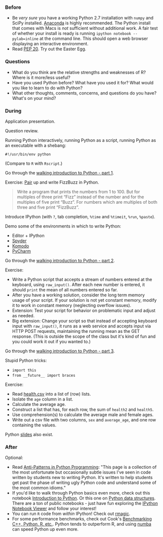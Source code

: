 ### Before

 * Be _very sure_ you have a working Python 2.7 installation with
   `numpy` and SciPy installed. [Anaconda][] is highly recommended.
   The Python install that comes with Macs is _not_ sufficient without
   additional work. A fair test of whether your install is ready is
   running `ipython notebook --pylab=inline` at the command line. This
   should open a web browser displaying an interactive environment.
 * Read [PEP 20][]. Try out the Easter Egg.

[Anaconda]: http://continuum.io/downloads
[PEP 20]: http://legacy.python.org/dev/peps/pep-0020/


### Questions

 * What do you think are the relative strengths and weaknesses of R?
   Where is it more/less useful?
 * Have you used Python before? What have you used it for? What would
   you like to learn to do with Python?
 * What other thoughts, comments, concerns, and questions do you have?
   What's on your mind?


### During

Application presentation.

Question review.


Running Python interactively, running Python as a script, running
Python as an executable with a shebang:

    #!/usr/bin/env python

(Compare to `R` with `Rscript`.)


Go through the [walking introduction to Python - part 1](walking_intro1.py).


Exercise: [Pair][] up and write FizzBuzz in Python.

[Pair]: http://en.wikipedia.org/wiki/Pair_programming

> Write a program that prints the numbers from 1 to 100. But for
  multiples of three print “Fizz” instead of the number and for the
  multiples of five print “Buzz”. For numbers which are multiples of
  both three and five print “FizzBuzz”.


Introduce IPython (with `?`, tab completion, `%time` and `%timeit`,
`%run`, `%paste`).

Demo some of the environments in which to write Python:

 * Editor + IPython
 * [Spyder][]
 * [Komodo][]
 * [PyCharm][]

[Spyder]: https://code.google.com/p/spyderlib/
[Komodo]: http://komodoide.com/
[PyCharm]: http://www.jetbrains.com/pycharm/


Go through the [walking introduction to Python - part 2](walking_intro2.py).


Exercise:

 * Write a Python script that accepts a stream of numbers entered at
   the keyboard, using `raw_input()`. After each new number is
   entered, it should `print` the mean of all numbers entered so far.
 * After you have a working solution, consider the long term memory
   usage of your script. If your solution is not yet constant memory,
   modify it to work in constant memory (neglecting overflow issues).
 * Extension: Test your script for behavior on problematic input and
   adjust as needed.
 * Big extension: Change your script so that instead of accepting
   keyboard input with `raw_input()`, it runs as a web service and
   accepts input via HTTP POST requests, maintaining the running mean
   as the GET response. (This is outside the scope of the class but
   it's kind of fun and you could work it out if you wanted to.)


Go through the [walking introduction to Python - part 3](walking_intro3.py).


Stupid Python tricks:

 * `import this`
 * `from __future__ import braces`


Exercise:

 * Read [health.csv](health.csv) into a list of (row) lists.
 * Isolate the `age` column in a list.
 * Calculate the average age.
 * Construct a list that has, for each row, the sum of `health2` and
   `health5`.
 * Use comprehension(s) to calculate the average male and female ages.
 * Write out a csv file with two columns, `sex` and `average_age`, and
   one row containing the values.


Python [slides](slides.pdf) also exist.


### After

Optional:

 * Read [Anti-Patterns in Python Programming](http://lignos.org/py_antipatterns/): "This page is a collection of the most unfortunate but occasionally subtle issues I've seen in code written by students new to writing Python. It's written to help students get past the phase of writing ugly Python code and understand some of the most common idioms."
 * If you'd like to walk through Python basics even more, check out this notebook [Introduction to Python](http://nbviewer.ipython.org/urls/bitbucket.org/amjoconn/watpy-learning-to-code-with-python/raw/3441274a54c7ff6ff3e37285aafcbbd8cb4774f0/notebook/Learn%20to%20Code%20with%20Python.ipynb). Or this one on [Python data structures](http://nbviewer.ipython.org/github/profjsb/python-bootcamp/blob/master/DataFiles_and_Notebooks/02_AdvancedDataStructures/data_structures.ipynb). There are a ton of public notebooks - just have fun exploring the [IPython Notebook Viewer](http://nbviewer.ipython.org/) and follow your interest!
 * You can run `R` code from _within_ IPython! Check out [rmagic](http://ipython.org/ipython-doc/dev/config/extensions/rmagic.html).
 * For some performance benchmarks, check out Cook's [Benchmarking C++, Python, R, etc.](http://www.johndcook.com/blog/2014/06/20/benchmarking-c-python-r-etc/). Python tends to outperform R, and using [numba](http://numba.pydata.org/) can speed Python up even more.

